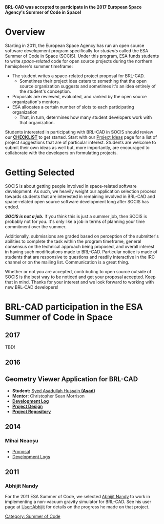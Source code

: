 **BRL-CAD was accepted to participate in the 2017 European Space
Agency's Summer of Code in Space!**

# Overview

Starting in 2011, the European Space Agency has run an open source
software development program specifically for *students* called the ESA
Summer of Code in Space (SOCIS). Under this program, ESA funds students
to write *space-related* code for open source projects during the
northern hemisphere's summer timeframe:

-   The student writes a space-related project proposal for BRL-CAD.
    -   Sometimes their project idea caters to something that the open
        source organization suggests and sometimes it's an idea entirely
        of the student's conception.
-   Proposals are reviewed, evaluated, and ranked by the open source
    organization's mentors.
-   ESA allocates a certain number of slots to each participating
    organization
    -   That, in turn, determines how many student developers work with
        that organization.

Students interested in participating with BRL-CAD in SOCIS should review
our **[CHECKLIST](Summer_of_Code/Checklist "wikilink")** to get started.
Start with our [Project
Ideas](ESA_Summer_of_Code_in_Space/Project_Ideas "wikilink") page for a
list of project suggestions that are of particular interest. Students
are welcome to submit their own ideas as well but, more importantly, are
encouraged to collaborate with the developers on formulating projects.

# Getting Selected

SOCIS is about getting people involved in space-related software
development. As such, we heavily weight our application selection
process towards students that are interested in remaining involved in
BRL-CAD and space-related open source software development long after
SOCIS has ended.

***SOCIS is not a job.*** If you think this is just a summer job, then
SOCIS is probably not for you. It's only like a job in terms of planning
your time commitment over the summer.

Additionally, submissions are graded based on perception of the
submitter's abilities to complete the task within the program timeframe,
general consensus on the technical approach being proposed, and overall
interest in having such modifications made to BRL-CAD. Particular notice
is made of students that are responsive to questions and readily
interactive in the IRC channel or on the mailing list. Communication is
a great thing.

Whether or not you are accepted, contributing to open source outside of
SOCIS is the best way to be noticed and get your proposal accepted. Keep
that in mind. Thanks for your interest and we look forward to working
with new BRL-CAD developers!

# BRL-CAD participation in the ESA Summer of Code in Space

## 2017

TBD!

## 2016

## Geometry Viewer Application for BRL-CAD

-   **Student:** [Syed Asadullah Hussain
    **(Asad)**](http://brlcad.org/wiki/User:Asadmorgoth)
-   **Mentor:** Christopher Sean Morrison
-   [**Development
    Log**](https://github.com/asadpiz/brlcad-viewer/commits/master)
-   [**Project
    Design**](http://brlcad.org/wiki/Geometry_Viewer_Application_for_BRL-CAD)
-   [**Project Repository**](https://github.com/asadpiz/brlcad-viewer)

## 2014

### Mihai Neacșu

-   [Proposal](http://brlcad.org/wiki/User:Mihaineacsu/proposal2014)
-   [Development
    Logs](http://brlcad.org/wiki/User:Mihaineacsu/SoCIS2014/Logs)

## 2011

### Abhijit Nandy

For the 2011 ESA Summer of Code, we selected [Abhijit
Nandy](User:Abhijit "wikilink") to work in implementing a non-vacuum
gravity simulator for BRL-CAD. See his user page at
[User:Abhijit](User:Abhijit "wikilink") for details on the progress he
made on that project.

[Category: Summer of Code](Category:_Summer_of_Code "wikilink")